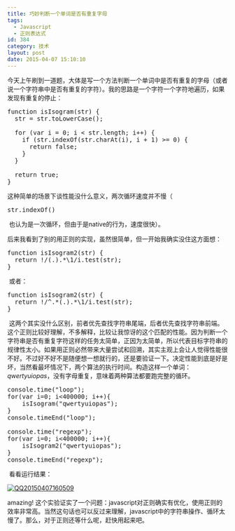 ```yaml
---
title: 巧妙判断一个单词是否有重复字母
tags:
  - Javascript
  - 正则表达式
id: 384
category: 技术
layout: post
date: 2015-04-07 15:10:10
---
```


今天上午刷到一道题，大体是写一个方法判断一个单词中是否有重复的字母（或者说一个字符串中是否有重复的字符）。我的思路是一个字符一个字符地遍历，如果发现有重复的停止：</p>

<pre class="lang:js decode:true">function isIsogram(str) {
  str = str.toLowerCase();

  for (var i = 0; i &lt; str.length; i++) {
    if (str.indexOf(str.charAt(i), i + 1) &gt;= 0) {
      return false;
    }
  }

  return true;
}</pre>

这种简单的场景下谈性能没什么意义，两次循环速度并不慢（

<pre class="lang:js decode:1 inline:1 " >str.indexOf()</pre>

 也认为是一次循环，但由于是native的行为，速度很快）。

后来我看到了别的用正则的实现，虽然很简单，但一开始我确实没住这方面想：

<pre class="lang:js decode:true ">function isIsogram2(str) {
  return !/(.).*\1/i.test(str);
}</pre>

 或者：

<pre class="lang:js decode:true ">function isIsogram2(str) {
  return !/^.*(.).*\1/i.test(str);
}</pre>

 这两个其实没什么区别，前者优先查找字符串尾端，后者优先查找字符串前端。这个正则比较好理解，不多解释，比较让我惊讶的这个匹配的性能。因为判断一个字符串是否有重复字符这样的任务太简单，正因为太简单，所以代表目标字符串的规律性太小。如果用正则必然带来大量尝试和回溯，其实主观上会让人觉得性能很不好。不过好不好不是随便想一想就行的，还是要验证一下。决定性能到底是好是坏，当然看最坏情况下，两个算法的执行时间。构造这样一个单词：_qwertyuiopas_，没有字母重复，意味着两种算法都要跑完整的循环。

<pre class="lang:js decode:true">console.time("loop");
for(var i=0; i&lt;400000; i++){
    isIsogram("qwertyuiopas");
}
console.timeEnd("loop");

console.time("regexp");
for(var i=0; i&lt;400000; i++){
    isIsogram2("qwertyuiopas");
}
console.timeEnd("regexp");</pre>

 看看运行结果：

[![QQ20150407160509](http://www.zhouhua.info/wp-content/uploads/2015/04/QQ20150407160509.png)](http://www.zhouhua.info/wp-content/uploads/2015/04/QQ20150407160509.png)

amazing! 这个实验证实了一个问题：javascript对正则确实有优化，使用正则的效率非常高。当然这句话也可以反过来理解，javascript中的字符串操作、循环太慢了。那么，对于正则还等什么呢，赶快用起来吧。
